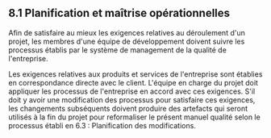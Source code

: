 ## 8.1 Planification et maîtrise opérationnelles

Afin de satisfaire au mieux les exigences relatives au déroulement d'un projet, les membres d'une équipe de développement doivent suivre les processus établis par le système de management de la qualité de l'entreprise.

Les exigences relatives aux produits et services de l'entreprise sont établies en correspondance directe avec le client. L'équipe en charge du projet doit appliquer les processus de l'entreprise en accord avec ces exigences. S'il doit y avoir une modification des processus pour satisfaire ces exigences, les changements subséquents doivent produire des artefacts qui seront utilisés à la fin du projet pour reformaliser le présent manuel qualité selon le processus établi en 6.3 : Planification des modifications.